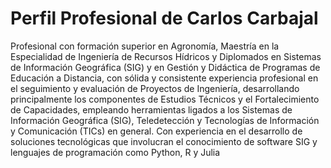﻿# Perfil Profesional de Carlos Carbajal

Profesional con formación superior en Agronomía, Maestría en la Especialidad de Ingeniería
de Recursos Hídricos y Diplomados en Sistemas de Información Geográfica (SIG) y en Gestión
y Didáctica de Programas de Educación a Distancia, con sólida y consistente experiencia
profesional en el seguimiento y evaluación de Proyectos de Ingeniería, desarrollando
principalmente los componentes de Estudios Técnicos y el Fortalecimiento de Capacidades,
empleando herramientas ligados a los Sistemas de Información Geográfica (SIG),
Teledetección y Tecnologías de Información y Comunicación (TICs) en general. Con
experiencia en el desarrollo de soluciones tecnológicas que involucran el conocimiento de
software SIG y lenguajes de programación como Python, R y Julia 


